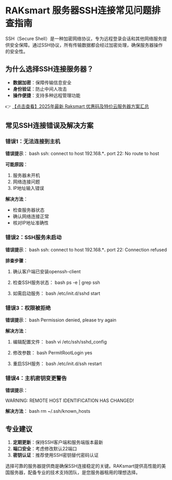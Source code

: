 # RAKsmart 服务器SSH连接常见问题排查指南

SSH（Secure Shell）是一种加密网络协议，专为远程登录会话和其他网络服务提供安全保障。通过SSH协议，所有传输数据都会经过加密处理，确保服务器操作的安全性。

## 为什么选择SSH连接服务器？

- **数据加密**：保障传输信息安全
- **身份验证**：防止中间人攻击
- **操作便捷**：支持多种远程管理功能

👉 [【点击查看】2025年最新 Raksmart 优惠码及特价云服务器方案汇总](https://bit.ly/raksmart)

## 常见SSH连接错误及解决方案

### 错误1：无法连接到主机

**错误提示**：
bash
ssh: connect to host 192.168.***.** port 22: No route to host

**可能原因**：
1. 服务器未开机
2. 网络连接问题
3. IP地址输入错误

**解决方法**：
- 检查服务器状态
- 确认网络连接正常
- 核对IP地址准确性

### 错误2：SSH服务未启动

**错误提示**：
bash
ssh: connect to host 192.168.***.** port 22: Connection refused

**排查步骤**：
1. 确认客户端已安装openssh-client
2. 检查SSH服务状态：
   bash
   ps -e | grep ssh
   
3. 如需启动服务：
   bash
   /etc/init.d/sshd start
   

### 错误3：权限被拒绝

**错误提示**：
bash
Permission denied, please try again

**解决方法**：
1. 编辑配置文件：
   bash
   vi /etc/ssh/sshd_config
   
2. 修改参数：
   bash
   PermitRootLogin yes
   
3. 重启SSH服务：
   bash
   /etc/init.d/ssh restart
   

### 错误4：主机密钥变更警告

**错误提示**：

WARNING: REMOTE HOST IDENTIFICATION HAS CHANGED!

**解决方法**：
bash
rm ~/.ssh/known_hosts

## 专业建议

1. **定期更新**：保持SSH客户端和服务端版本最新
2. **端口安全**：考虑修改默认22端口
3. **密钥认证**：推荐使用SSH密钥替代密码认证

选择可靠的服务器提供商是确保SSH连接稳定的关键。RAKsmart提供高性能的美国服务器，配备专业的技术支持团队，是您服务器租用的理想选择。